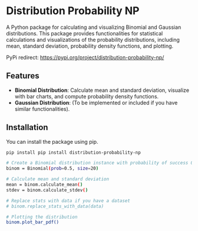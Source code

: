 # Distribution Probability NP

A Python package for calculating and visualizing Binomial and Gaussian distributions. This package provides functionalities for statistical calculations and visualizations of the probability distributions, including mean, standard deviation, probability density functions, and plotting.

PyPi redirect: https://pypi.org/project/distribution-probability-np/

## Features

- **Binomial Distribution**: Calculate mean and standard deviation, visualize with bar charts, and compute probability density functions.
- **Gaussian Distribution**: (To be implemented or included if you have similar functionalities).

## Installation

You can install the package using pip.

```bash
pip install pip install distribution-probability-np

# Create a Binomial distribution instance with probability of success 0.5 and 20 trials
binom = Binomial(prob=0.5, size=20)

# Calculate mean and standard deviation
mean = binom.calculate_mean()
stdev = binom.calculate_stdev()

# Replace stats with data if you have a dataset
# binom.replace_stats_with_data(data)

# Plotting the distribution
binom.plot_bar_pdf()
